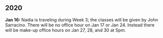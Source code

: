 ## 2020

**Jan 16:** Nadia is traveling during Week 3; the classes will be given by John Sarracino. There will be no office hour on Jan 17 or Jan 24. Instead there will be make-up office hours on Jan 27, 28, and 30 at 5pm. 

<!--
## 2018

**Sep 21:** Nadia is traveling during Week 0, so there is **no lecture** on Sep 27. The first lecture will be on October 2.

## 2017

**Oct 1:** To be able to submit reviews through EasyChair, you have to associate your EasyChair account with the email address used for the Program Committee invitation (@ucsd.edu instead of @eng.ucsd.edu). You will then be able to login as "PC member" instead of "Author" and see your review assignment under "Review -> My Papers". 

**Sep 30:** Project teams are recorded on the `CSE291D-Projects` spreadsheet located inside the shared Google Drive folder (if you haven't received an invitation to the shared folder, please email Nadia). Once you have formed a team, fill in the `Team ID` column for all team members with the next free ID (displayed for your convenience at the bottom of the `Team ID` column).

**Sep 30:** You can use the [issue tracker](https://github.com/nadia-polikarpova/cse291-program-synthesis/issues) for all kinds of class-related discussion, including finding team members for your project. Please don't forget to *watch* this repository, so that you get notifications about new issues (you will need a github account).
-->